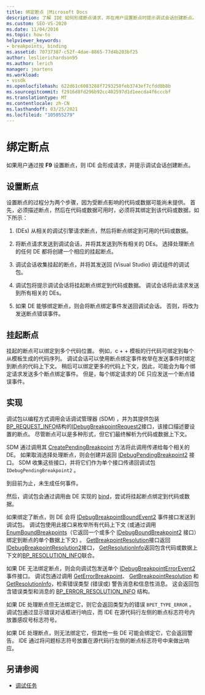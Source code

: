 ```yaml
---
title: 绑定断点 |Microsoft Docs
description: 了解 IDE 如何形成断点请求，并在用户设置断点时提示调试会话创建断点。
ms.custom: SEO-VS-2020
ms.date: 11/04/2016
ms.topic: how-to
helpviewer_keywords:
- breakpoints, binding
ms.assetid: 70737387-c52f-4dae-8865-77d4b203bf25
author: leslierichardson95
ms.author: lerich
manager: jmartens
ms.workload:
- vssdk
ms.openlocfilehash: 622d61c6083288f7293258feb3743ef7cfdd0b8b
ms.sourcegitcommit: f2916d8fd296b92cc402597d1d1eecda4f6cccbf
ms.translationtype: MT
ms.contentlocale: zh-CN
ms.lasthandoff: 03/25/2021
ms.locfileid: "105055279"
---
```

# <a name="bind-breakpoints"></a>绑定断点
如果用户通过按 **F9** 设置断点，则 IDE 会形成请求，并提示调试会话创建断点。

## <a name="set-a-breakpoint"></a>设置断点
 设置断点的过程分为两个步骤，因为受断点影响的代码或数据可能尚未提供。 首先，必须描述断点，然后在代码或数据可用时，必须将其绑定到该代码或数据，如下所示：

1.  (DEs) 从相关的调试引擎请求断点，然后将断点绑定到可用的代码或数据。

2. 将断点请求发送到调试会话，并将其发送到所有相关的 DEs。 选择处理断点的任何 DE 都将创建一个相应的挂起断点。

3. 调试会话收集挂起的断点，并将其发送回 (Visual Studio) 调试组件的调试包。

4. 调试包将提示调试会话将挂起断点绑定到代码或数据。 调试会话将此请求发送到所有相关的 DEs。

5. 如果 DE 能够绑定断点，则会将断点绑定事件发送回调试会话。 否则，将改为发送断点错误事件。

## <a name="pending-breakpoints"></a>挂起断点
 挂起的断点可以绑定到多个代码位置。 例如，c + + 模板的行代码可绑定到每个从模板生成的代码序列。 调试会话可以使用断点绑定事件枚举在发送事件时绑定到断点的代码上下文。 稍后可以绑定更多的代码上下文，因此，可能会为每个绑定请求发送多个断点绑定事件。 但是，每个绑定请求的 DE 只应发送一个断点错误事件。

## <a name="implementation"></a>实现
 调试包以编程方式调用会话调试管理器 (SDM) ，并为其提供包装[BP_REQUEST_INFO](../../extensibility/debugger/reference/bp-request-info.md)结构的[IDebugBreakpointRequest2](../../extensibility/debugger/reference/idebugbreakpointrequest2.md)接口，该接口描述要设置的断点。 尽管断点可以是多种形式，但它们最终解析为代码或数据上下文。

 SDM 通过调用其 [CreatePendingBreakpoint](../../extensibility/debugger/reference/idebugengine2-creatependingbreakpoint.md) 方法将此调用传递给每个相关的 DE。 如果取消选择处理断点，则会创建并返回 [IDebugPendingBreakpoint2](../../extensibility/debugger/reference/idebugpendingbreakpoint2.md) 接口。 SDM 收集这些接口，并将它们作为单个接口传递回调试包 `IDebugPendingBreakpoint2` 。

 到目前为止，未生成任何事件。

 然后，调试包会通过调用由 DE 实现的 [bind](../../extensibility/debugger/reference/idebugpendingbreakpoint2-bind.md)，尝试将挂起断点绑定到代码或数据。

 如果绑定了断点，则 DE 会将 [IDebugBreakpointBoundEvent2](../../extensibility/debugger/reference/idebugbreakpointboundevent2.md) 事件接口发送到调试包。 调试包使用此接口来枚举所有代码上下文 (或通过调用 [EnumBoundBreakpoints](../../extensibility/debugger/reference/idebugbreakpointboundevent2-enumboundbreakpoints.md)（它返回一个或多个 [IDebugBoundBreakpoint2](../../extensibility/debugger/reference/idebugboundbreakpoint2.md) 接口）绑定到断点的单个数据上下文) 。 [GetBreakpointResolution](../../extensibility/debugger/reference/idebugboundbreakpoint2-getbreakpointresolution.md)接口返回[IDebugBreakpointResolution2](../../extensibility/debugger/reference/idebugbreakpointresolution2.md)接口， [GetResolutionInfo](../../extensibility/debugger/reference/idebugbreakpointresolution2-getresolutioninfo.md)返回包含代码或数据上下文的[BP_RESOLUTION_INFO](../../extensibility/debugger/reference/bp-resolution-info.md)联合。

 如果 DE 无法绑定断点，则会向调试包发送单个 [IDebugBreakpointErrorEvent2](../../extensibility/debugger/reference/idebugbreakpointerrorevent2.md) 事件接口。 调试包通过调用 [GetErrorBreakpoint](../../extensibility/debugger/reference/idebugbreakpointerrorevent2-geterrorbreakpoint.md)、 [GetBreakpointResolution](../../extensibility/debugger/reference/idebugerrorbreakpoint2-getbreakpointresolution.md) 和 [GetResolutionInfo](../../extensibility/debugger/reference/idebugerrorbreakpointresolution2-getresolutioninfo.md)，检索错误类型 (错误或) 警告消息和信息性消息。 这会返回包含错误类型和消息的 [BP_ERROR_RESOLUTION_INFO](../../extensibility/debugger/reference/bp-error-resolution-info.md) 结构。

 如果 DE 处理断点但无法绑定它，则它会返回类型为的错误 `BPET_TYPE_ERROR` 。 调试包通过显示错误对话框进行响应，而 IDE 在源代码行左侧的断点标志符号内放置感叹号标志符号。

 如果 DE 处理断点，则无法绑定它，但其他一些 DE 可能会绑定它，它会返回警告。 IDE 通过将问题标志符号放置在源代码行左侧的断点标志符号中来做出响应。

## <a name="see-also"></a>另请参阅
- [调试任务](../../extensibility/debugger/debugging-tasks.md)
